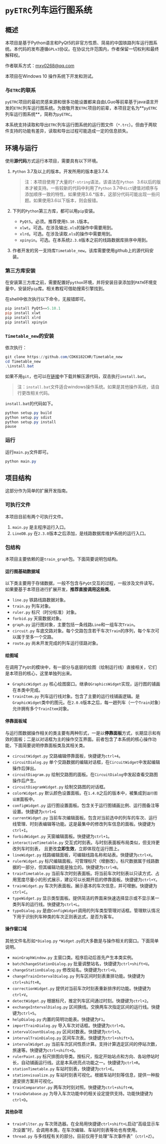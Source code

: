 # `pyETRC`列车运行图系统

## 概述

本项目是基于Python语言和PyQt5的非官方性质、简易的中国铁路列车运行图系统。本代码的发布遵循`GPLv3`协议。在协议允许范围内，作者保留一切权利和最终解释权。

作者联系方式：mxy0268@qq.com

本项目在Windows 10 操作系统下开发和测试。

### 与`ETRC`的联系

`pyETRC`项目的最初灵感来源和很多功能设置都来自由LGuo等前辈基于java语言开发的`ETRC`列车运行图系统。为致敬开发`ETRC`项目的前辈，本项目定名为**`pyETRC`列车运行图系统**，简称为`pyETRC`。

本系统支持读取和导出`ETRC`列车运行图系统的运行图文件（`*.trc`）。但由于两软件支持的功能有差异，读取和导出过程可能造成一定的信息损失。

## 环境与运行

使用**源代码**方式运行本项目，需要具有以下环境。

1. `Python` 3.7及以上的版本。开发所用的版本是3.7.4.

   > 注：本项目使用了大量的`f-string`语法，该语法在`Python ` 3.6以后的版本才被支持。一些较新的代码中利用了`Python` 3.7中`dict`键值对顺序与添加顺序一致的特性。如果使用3.6.*版本，这部分代码可能出现一些问题。如果使用3.6以下版本，则会报错。

2. 下列的`Python`第三方库，都可以用`pip`安装。

   * `PyQt5`。必须。推荐使用`5.10.1`版本。
   * `xlwt`。可选。在涉及输出`.xls`的操作中需要用到。
   * `xlrd`。可选。在涉及读取.`xls`的操作中需要用到。
   * `xpinyin`。可选。在本系统`2.3.0`版本之前的线路数据库排序中用到。

3. 作者开发的另一支持库`Timetable_new`。该库需要使用github上的源代码安装。

### 第三方库安装

在安装第三方库之前，需要配置好`python`环境，并将安装目录添加到`PATH`环境变量中，安装好`pip`库。相关教程可借助搜索引擎找到。

在shell中依次执行以下命令，无报错即可。

```powershell
pip install PyQt5==5.10.1
pip install xlwt
pip install xlrd
pip install xpinyin
```

### `Timetable_new`的安装

依次执行：

```powershell
git clone https://github.com/CDK6182CHR/Timetable_new
cd Timetable_new
.\install.bat
```

如果不用`git`，也可以在[链接](https://github.com/CDK6182CHR/Timetable_new)中下载并解压源代码，双击执行`install.bat`。

> 注：`install.bat`文件适合windows操作系统。如果是其他操作系统，请自行更改相关代码。

`install.bat`的代码如下。

```powershell
python setup.py build
python setup.py sdist
python setup.py install
pause
```

### 运行

运行`main.py`文件即可。

```powershell
python main.py
```

## 项目结构

这部分作为简单的扩展开发指南。

### 可执行文件

本项目目前有两个可执行文件。

1. `main.py` 是主程序运行入口。
2. `LineDB.py` 在`2.3.0`版本之后添加，是线路数据库维护系统的运行入口。

### 包结构

本项目主要依赖的是`train_graph`包。下面简要说明包结构。

#### 运行图基础数据域

以下类主要用于存储数据，一般不包含与`PyQt`交互的过程，一般涉及文件读写。如果要基于本项目进行扩展开发，**推荐直接调用这些类**。

* `line.py` 铁路线路数据对象。
* `train.py` 列车对象。
* `ruler.py` 标尺（时分标准）对象。
* `forbid.py` 天窗数据对象。
* `graph.py` 运行图对象，主要包括一条线路`Line`和一组车次`Train`。
* `circuit.py` 车底交路对象。每个交路包含若干车次`Train`的序列，每个车次可以属于至多一个交路。
* `route.py` 尚未开发完成的列车运行径路对象。

#### 绘图域

在调用了`PyQt`的模块中，有一部分与底层的绘图（绘制运行线）直接相关，它们是本项目的核心，这里单独列出来。

* `GraphicWidget.py` 核心绘图窗口。继承`QGraphicsWidget`实现，运行图的铺画在本类中完成。
* `trainItem.py` 列车运行线对象。包含了主要的运行线铺画逻辑。是`GraphicWidget`类中的图元。在`2.0.0`版本之后，每一趟列车（一个`Train`对象）允许拥有多个`TrainItem`对象。

#### 停靠面板域

与运行图数据操作相关的类主要有两种形式，一是以**停靠面板**方式，长期显示和有效的面板；二是以对话框为主的操作交互界面。前者包含了本系统的核心操作功能，下面简要说明停靠面板类及其相关类。

* `circuitWidget.py` 交路编辑停靠面板，快捷键为`ctrl+4`。
* `circuitDialog.py` 单个交路数据的编辑对话框，在`CircuitWidget`中发起编辑操作后弹出。
* `circuitDiagram.py` 绘制交路图的面板。在`CircuitDialog`中发起查看交路图操作后产生。
* `circuitDiagramWidget.py` 绘制交路图的对话框。
* `colorWidget.py` 默认颜色设置面板。在`1.4.0`之后的版本中，被集成到`运行图设置`面板中。
* `configWidget.py` 运行图设置面板。包含关于运行图铺画比例、运行图备注等设置。快捷键为`ctrl+G`
* `currentWidget.py` 当前车次编辑面板。包含对当前选中的列车的车次、运行线管理、时刻表编辑等功能。这是最集中的修改列车信息的面板。快捷键为`ctrl+I`。
* `forbidWidget.py` 天窗编辑面板。快捷键为`ctrl+1`。
* `interactiveTimetable.py` 交互式时刻表。与时刻表面板布局类似，但支持更改列车时刻表， 且更改**立即生效**，立即体现在运行图上。
* `lineWidget.py` 线路编辑面板，可编辑线路名称和站表。快捷键为`ctrl+X`。
* `rulerWidget.py` 标尺编辑面板。可管理标尺（增删改）。标尺数据属于线路数据的一部分，但其编辑功能是独立的。快捷键为`ctrl+B`。
* `trainTimetable.py` 当前车次时刻表面板。将当前车次时刻表以只读方式、占用宽度尽量小的形式展示，建议可以长期开启的停靠面板。快捷键为`ctrl+Y`。
* `trainWidget.py` 车次列表面板。展示基本的车次信息，并可增删。快捷键为`ctrl+C`。
* `typeWidget.py` 显示类型面板。提供简洁的界面来快速选择显示或不显示某一类列车的运行线。快捷键为`ctrl+L`。
* `typeDialog.py` 是由`ConfigWidget`调用的列车类型管理对话框。管理默认情况下用于识别列车种类的车次正则表达式，是否为客车。



#### 操作窗口域

其他文件名形如`*Dialog.py` `*Widget.py`的大多数是与操作相关的窗口。下面简单说明。

* `mainGraphWindow.py` 主窗口类。程序启动后首先产生本类实例。
* `batchChangeStationDialog.py` 批量调整站名，快捷键为`ctrl+shift+U`。
* `changeStationDialog.py` 修改站名。快捷键为`ctrl+U`。
* `changeTrainIntervalDialog.py` 列车区间时刻表重排功能。快捷键为`ctrl+shift+R`。
* `correctionWidget.py` 提供对当前车次时刻表重新排序的功能。快捷键为`ctrl+V`。
* `detectWidget.py` 根据标尺，推定列车区间通过时刻。快捷键为`ctrl+2`。
* `exchangeIntervalDialog.py` 区间换线。交换两车次指定区间的运行线。快捷键为`ctrl+5`。
* `helpDialog.py` 内置的简明功能表。快捷键为`F1`。
* `importTrainDialog.py` 导入车次对话框。快捷键为`ctrl+D`。
* `intervalCountDialog.py` 区间对数表。快捷键为`ctrl+3`。
* `intervalTrainDialog.py` 区间车次表。快捷键为`ctrl+shift+3`。
* `intervalWidget.py` 当前车次区间性质计算。支持计算选定区间的停站次数，旅速等。快捷键为`ctrl+shift+Q`。
* `rulerPaint.py` 标尺排图向导类。按标尺，指定开始站点和方向、各站停站时长，自动铺画运行线。这是本系统亮点功能之一。快捷键为`ctrl+R`。
* `stationTimetable.py` 车站时刻表，快捷键为`ctrl+E`。
* `stationvisualize.py` 车站时刻表可视化。根据车站时刻等信息，提供一种股道安排方案并可视化。
* `trainComparator.py` 两车次时刻对照。快捷键为`ctrl+shift+W`。
* `trainDatabase.py` 为导入车次功能中的相关设定提供支持。功能快捷键为`ctrl+D`。



#### 其他杂项

* `trainFilter.py` 车次筛选器。在全局用快捷键`ctrl+shift+L`启动“高级显示车次设置”时，会调用本类。在车次编辑、车站时刻表等处也有使用。
* `thread.py` 与多线程有关的部分。目前仅用于处理“车次事件表”（`ctrl+Z`）。